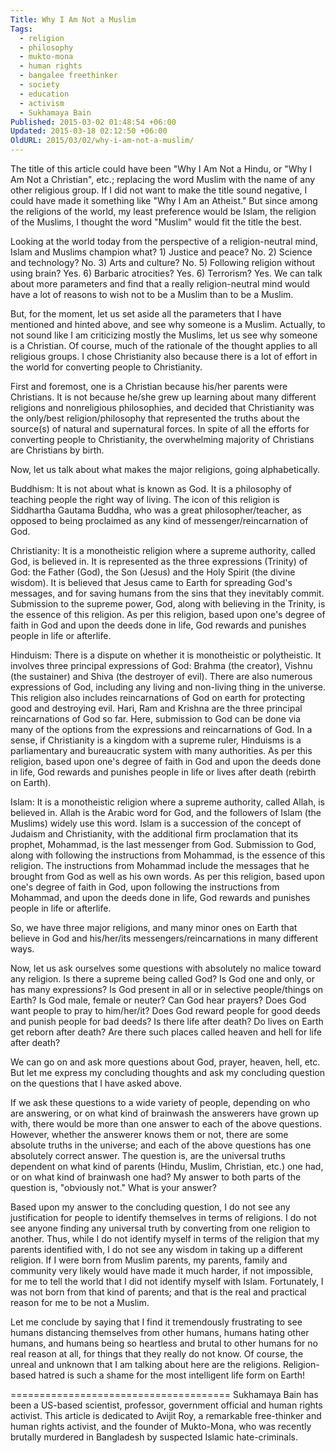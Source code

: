```yaml
---
Title: Why I Am Not a Muslim
Tags:
  - religion
  - philosophy
  - mukto-mona
  - human rights
  - bangalee freethinker
  - society
  - education
  - activism
  - Sukhamaya Bain
Published: 2015-03-02 01:48:54 +06:00
Updated: 2015-03-18 02:12:50 +06:00
OldURL: 2015/03/02/why-i-am-not-a-muslim/
---
```


The title of this article could have been "Why I Am Not a Hindu, or "Why I Am Not a Christian", etc.; replacing the word Muslim with the name of any other religious group. If I did not want to make the title sound negative, I could have made it something like "Why I Am an Atheist." But since among the religions of the world, my least preference would be Islam, the religion of the Muslims, I thought the word "Muslim" would fit the title the best.

Looking at the world today from the perspective of a religion-neutral mind, Islam and Muslims champion what? 1) Justice and peace? No. 2) Science and technology? No. 3) Arts and culture? No. 5) Following religion without using brain? Yes. 6) Barbaric atrocities? Yes. 6) Terrorism? Yes. We can talk about more parameters and find that a really religion-neutral mind would have a lot of reasons to wish not to be a Muslim than to be a Muslim.

But, for the moment, let us set aside all the parameters that I have mentioned and hinted above, and see why someone is a Muslim. Actually, to not sound like I am criticizing mostly the Muslims, let us see why someone is a Christian. Of course, much of the rationale of the thought applies to all religious groups. I chose Christianity also because there is a lot of effort in the world for converting people to Christianity.

First and foremost, one is a Christian because his/her parents were Christians. It is not because he/she grew up learning about many different religions and nonreligious philosophies, and decided that Christianity was the only/best religion/philosophy that represented the truths about the source(s) of natural and supernatural forces. In spite of all the efforts for converting people to Christianity, the overwhelming majority of Christians are Christians by birth.

Now, let us talk about what makes the major religions, going alphabetically.

Buddhism: It is not about what is known as God. It is a philosophy of teaching people the right way of living. The icon of this religion is Siddhartha Gautama Buddha, who was a great philosopher/teacher, as opposed to being proclaimed as any kind of messenger/reincarnation of God.

Christianity: It is a monotheistic religion where a supreme authority, called God, is believed in. It is represented as the three expressions (Trinity) of God: the Father (God), the Son (Jesus) and the Holy Spirit (the divine wisdom). It is believed that Jesus came to Earth for spreading God's messages, and for saving humans from the sins that they inevitably commit. Submission to the supreme power, God, along with believing in the Trinity, is the essence of this religion. As per this religion, based upon one's degree of faith in God and upon the deeds done in life, God rewards and punishes people in life or afterlife.

Hinduism: There is a dispute on whether it is monotheistic or polytheistic. It involves three principal expressions of God: Brahma (the creator), Vishnu (the sustainer) and Shiva (the destroyer of evil). There are also numerous expressions of God, including any living and non-living thing in the universe. This religion also includes reincarnations of God on earth for protecting good and destroying evil. Hari, Ram and Krishna are the three principal reincarnations of God so far. Here, submission to God can be done via many of the options from the expressions and reincarnations of God. In a sense, if Christianity is a kingdom with a supreme ruler, Hinduisms is a parliamentary and bureaucratic system with many authorities. As per this religion, based upon one's degree of faith in God and upon the deeds done in life, God rewards and punishes people in life or lives after death (rebirth on Earth).

Islam: It is a monotheistic religion where a supreme authority, called Allah, is believed in. Allah is the Arabic word for God, and the followers of Islam (the Muslims) widely use this word. Islam is a succession of the concept of Judaism and Christianity, with the additional firm proclamation that its prophet, Mohammad, is the last messenger from God. Submission to God, along with following the instructions from Mohammad, is the essence of this religion. The instructions from Mohammad include the messages that he brought from God as well as his own words. As per this religion, based upon one's degree of faith in God, upon following the instructions from Mohammad, and upon the deeds done in life, God rewards and punishes people in life or afterlife.

So, we have three major religions, and many minor ones on Earth that believe in God and his/her/its messengers/reincarnations in many different ways.

Now, let us ask ourselves some questions with absolutely no malice toward any religion. Is there a supreme being called God? Is God one and only, or has many expressions? Is God present in all or in selective people/things on Earth? Is God male, female or neuter? Can God hear prayers? Does God want people to pray to him/her/it? Does God reward people for good deeds and punish people for bad deeds? Is there life after death? Do lives on Earth get reborn after death? Are there such places called heaven and hell for life after death?

We can go on and ask more questions about God, prayer, heaven, hell, etc. But let me express my concluding thoughts and ask my concluding question on the questions that I have asked above.

If we ask these questions to a wide variety of people, depending on who are answering, or on what kind of brainwash the answerers have grown up with, there would be more than one answer to each of the above questions. However, whether the answerer knows them or not, there are some absolute truths in the universe; and each of the above questions has one absolutely correct answer. The question is, are the universal truths dependent on what kind of parents (Hindu, Muslim, Christian, etc.) one had, or on what kind of brainwash one had? My answer to both parts of the question is, "obviously not." What is your answer?

Based upon my answer to the concluding question, I do not see any justification for people to identify themselves in terms of religions. I do not see anyone finding any universal truth by converting from one religion to another. Thus, while I do not identify myself in terms of the religion that my parents identified with, I do not see any wisdom in taking up a different religion. If I were born from Muslim parents, my parents, family and community very likely would have made it much harder, if not impossible, for me to tell the world that I did not identify myself with Islam. Fortunately, I was not born from that kind of parents; and that is the real and practical reason for me to be not a Muslim.

Let me conclude by saying that I find it tremendously frustrating to see humans distancing themselves from other humans, humans hating other humans, and humans being so heartless and brutal to other humans for no real reason at all, for things that they really do not know. Of course, the unreal and unknown that I am talking about here are the religions. Religion-based hatred is such a shame for the most intelligent life form on Earth!

======================================
Sukhamaya Bain has been a US-based scientist, professor, government official and human rights activist. This article is dedicated to Avijit Roy, a remarkable free-thinker and human rights activist, and the founder of Mukto-Mona, who was recently brutally murdered in Bangladesh by suspected Islamic hate-criminals. 

